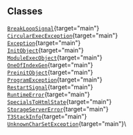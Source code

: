 ## Classes

[`BreakLoopSignal`](../object/BreakLoopSignal.html#BreakLoopSignal){target="main"}\
[`CircularExecException`](../object/CircularExecException.html#CircularExecException){target="main"}\
[`Exception`](../object/Exception.html#Exception){target="main"}\
[`InitObject`](../object/InitObject.html#InitObject){target="main"}\
[`ModuleExecObject`](../object/ModuleExecObject.html#ModuleExecObject){target="main"}\
[`OneOfIndexGen`](../object/OneOfIndexGen.html#OneOfIndexGen){target="main"}\
[`PreinitObject`](../object/PreinitObject.html#PreinitObject){target="main"}\
[`ProgramException`](../object/ProgramException.html#ProgramException){target="main"}\
[`RestartSignal`](../object/RestartSignal.html#RestartSignal){target="main"}\
[`RuntimeError`](../object/RuntimeError.html#RuntimeError){target="main"}\
[`SpecialsToHtmlState`](../object/SpecialsToHtmlState.html#SpecialsToHtmlState){target="main"}\
[`StorageServerError`](../object/StorageServerError.html#StorageServerError){target="main"}\
[`T3StackInfo`](../object/T3StackInfo.html#T3StackInfo){target="main"}\
[`UnknownCharSetException`](../object/UnknownCharSetException.html#UnknownCharSetException){target="main"}\
